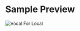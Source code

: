 # Sample Preview
![Vocal For Local](https://github.com/user-attachments/assets/8165cd97-fefa-4108-98b6-52aa23db2817)

